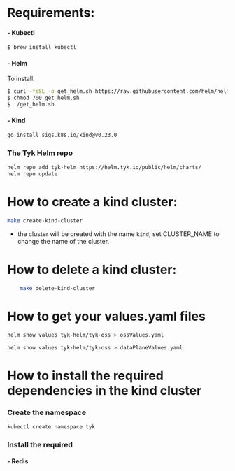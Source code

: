 # Requirements:
#### - Kubectl
```bash
$ brew install kubectl
```

#### - Helm
  To install:
  ```bash
$ curl -fsSL -o get_helm.sh https://raw.githubusercontent.com/helm/helm/main/scripts/get-helm-3
$ chmod 700 get_helm.sh
$ ./get_helm.sh
  ```
#### - Kind
   ```bash
go install sigs.k8s.io/kind@v0.23.0
   ```

### The Tyk Helm repo
```bash
helm repo add tyk-helm https://helm.tyk.io/public/helm/charts/
helm repo update
```

# How to create a kind cluster:
```bash
make create-kind-cluster
```
* the cluster will be created with the name `kind`, set CLUSTER_NAME to change the name of the cluster.

# How to delete a kind cluster:
```bash
    make delete-kind-cluster
```

# How to get your values.yaml files
```bash
helm show values tyk-helm/tyk-oss > ossValues.yaml
```
```bash
helm show values tyk-helm/tyk-oss > dataPlaneValues.yaml
```

# How to install the required dependencies in the kind cluster
### Create the namespace
```bash
kubectl create namespace tyk
```

### Install the required 

#### - Redis
```bash

```
